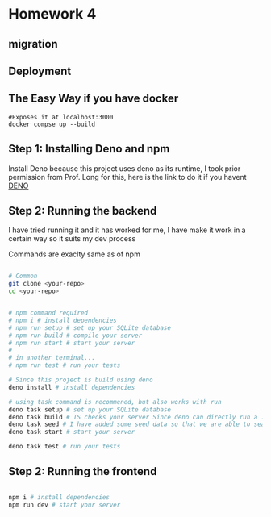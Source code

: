 # Homework 4
## migration
## Deployment 

## The Easy Way if you have docker

```
#Exposes it at localhost:3000
docker compse up --build
```


## Step 1: Installing Deno and npm

Install Deno because this project uses deno as its runtime, I took prior permission from Prof. Long for this, here is the link to do it if you havent
[DENO](https://deno.com)


## Step 2: Running the backend

I have tried running it and it has worked for me, I have make it work in a certain way so it suits my dev process

Commands are exaclty same as of npm

```bash

# Common
git clone <your-repo>
cd <your-repo>


# npm command required
# npm i # install dependencies
# npm run setup # set up your SQLite database
# npm run build # compile your server
# npm run start # start your server
#
# in another terminal...
# npm run test # run your tests

# Since this project is build using deno
deno install # install dependencies

# using task command is recommened, but also works with run
deno task setup # set up your SQLite database
deno task build # TS checks your server Since deno can directly run a .ts file
deno task seed # I have added some seed data so that we are able to search nicely
deno task start # start your server

deno task test # run your tests
```

## Step 2: Running the frontend


```bash

npm i # install dependencies
npm run dev # start your server
```
